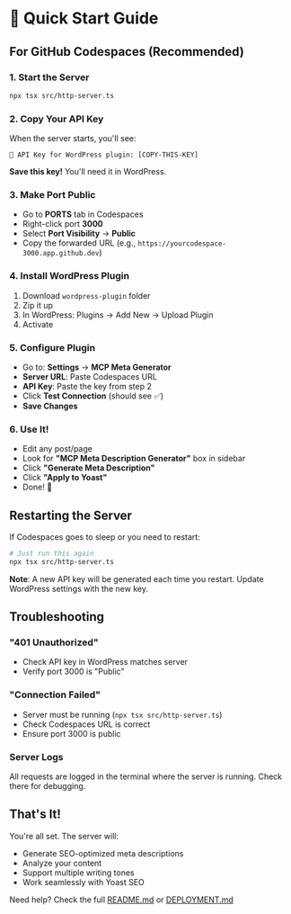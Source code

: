 # 🚀 Quick Start Guide

## For GitHub Codespaces (Recommended)

### 1. Start the Server
```bash
npx tsx src/http-server.ts
```

### 2. Copy Your API Key
When the server starts, you'll see:
```
🔑 API Key for WordPress plugin: [COPY-THIS-KEY]
```
**Save this key!** You'll need it in WordPress.

### 3. Make Port Public
- Go to **PORTS** tab in Codespaces
- Right-click port **3000**
- Select **Port Visibility** → **Public**
- Copy the forwarded URL (e.g., `https://yourcodespace-3000.app.github.dev`)

### 4. Install WordPress Plugin
1. Download `wordpress-plugin` folder
2. Zip it up
3. In WordPress: Plugins → Add New → Upload Plugin
4. Activate

### 5. Configure Plugin
- Go to: **Settings** → **MCP Meta Generator**
- **Server URL**: Paste Codespaces URL
- **API Key**: Paste the key from step 2
- Click **Test Connection** (should see ✅)
- **Save Changes**

### 6. Use It!
- Edit any post/page
- Look for **"MCP Meta Description Generator"** box in sidebar
- Click **"Generate Meta Description"**
- Click **"Apply to Yoast"**
- Done! 🎉

## Restarting the Server

If Codespaces goes to sleep or you need to restart:
```bash
# Just run this again
npx tsx src/http-server.ts
```

**Note**: A new API key will be generated each time you restart. Update WordPress settings with the new key.

## Troubleshooting

### "401 Unauthorized"
- Check API key in WordPress matches server
- Verify port 3000 is "Public"

### "Connection Failed" 
- Server must be running (`npx tsx src/http-server.ts`)
- Check Codespaces URL is correct
- Ensure port 3000 is public

### Server Logs
All requests are logged in the terminal where the server is running. Check there for debugging.

## That's It!

You're all set. The server will:
- Generate SEO-optimized meta descriptions
- Analyze your content
- Support multiple writing tones
- Work seamlessly with Yoast SEO

Need help? Check the full [README.md](README.md) or [DEPLOYMENT.md](DEPLOYMENT.md)